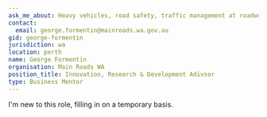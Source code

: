 ```yaml
---
ask_me_about: Heavy vehicles, road safety, traffic management at roadworks
contact:
  email: george.formentin@mainroads.wa.gov.au
gid: george-formentin
jurisdiction: wa
location: perth
name: George Formentin
organisation: Main Roads WA
position_title: Innovation, Research & Development Adivsor
type: Business Mentor
---
```


I'm new to this role, filling in on a temporary basis.
